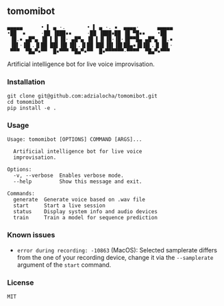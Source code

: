 tomomibot
---

```
▄▄▄▄▄      • ▌ ▄ ·.       • ▌ ▄ ·. ▪  ▄▄▄▄·      ▄▄▄▄▄
•██  ▪     ·██ ▐███▪▪     ·██ ▐███▪██ ▐█ ▀█▪▪    •██
 ▐█.▪ ▄█▀▄ ▐█ ▌▐▌▐█· ▄█▀▄ ▐█ ▌▐▌▐█·▐█·▐█▀▀█▄ ▄█▀▄ ▐█.▪
 ▐█▌·▐█▌.▐▌██ ██▌▐█▌▐█▌.▐▌██ ██▌▐█▌▐█▌██▄▪▐█▐█▌.▐▌▐█▌·
 ▀▀▀  ▀█▄▀▪▀▀  █▪▀▀▀ ▀█▄▀▪▀▀  █▪▀▀▀▀▀▀·▀▀▀▀  ▀█▄▀▪▀▀▀
```

Artificial intelligence bot for live voice improvisation.

### Installation

```
git clone git@github.com:adzialocha/tomomibot.git
cd tomomibot
pip install -e .
```

### Usage

```
Usage: tomomibot [OPTIONS] COMMAND [ARGS]...

  Artificial intelligence bot for live voice
  improvisation.

Options:
  -v, --verbose  Enables verbose mode.
  --help         Show this message and exit.

Commands:
  generate  Generate voice based on .wav file
  start     Start a live session
  status    Display system info and audio devices
  train     Train a model for sequence prediction
```

### Known issues

* `error during recording: -10863` (MacOS): Selected samplerate differs from the one of your recording device, change it via the `--samplerate` argument of the `start` command.

### License

`MIT`
